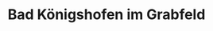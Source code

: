 ---
title: Bad Königshofen im Grabfeld
url: /bad-koenigshofen-im-grabfeld/
latitude: 50.299
longitude: 10.46
---